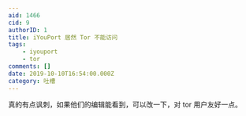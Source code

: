 ```yaml
---
aid: 1466
cid: 9
authorID: 1
title: iYouPort 居然 Tor 不能访问
tags:
    - iyouport
    - tor
comments: []
date: 2019-10-10T16:54:00.000Z
category: 吐槽
---
```


真的有点讽刺，如果他们的编辑能看到，可以改一下，对 tor 用户友好一点。
